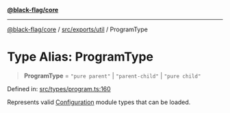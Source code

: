 [**@black-flag/core**](../../../../README.md)

***

[@black-flag/core](../../../../README.md) / [src/exports/util](../README.md) / ProgramType

# Type Alias: ProgramType

> **ProgramType** = `"pure parent"` \| `"parent-child"` \| `"pure child"`

Defined in: [src/types/program.ts:160](https://github.com/Xunnamius/black-flag/blob/7a70c7e44633bf3b15b0662ce212ece66de038c8/src/types/program.ts#L160)

Represents valid [Configuration](../../type-aliases/Configuration.md) module types that can be loaded.
